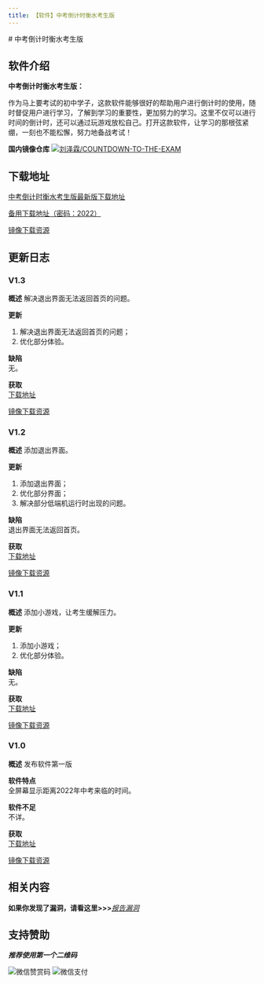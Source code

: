 ```yaml
---
title: 【软件】中考倒计时衡水考生版
---
```

<head>
    <link rel="Bookmark" href="/forum_images/ffico.png" /> 
    <link rel="shortcut icon" href="favicon.ico" type="image/x-icon" /> 
    <link rel="icon" href="favicon.ico" type="image/x-icon" />
</head>
# 中考倒计时衡水考生版

## 软件介绍

**中考倒计时衡水考生版：**
    
   作为马上要考试的初中学子，这款软件能够很好的帮助用户进行倒计时的使用，随时督促用户进行学习，了解到学习的重要性，更加努力的学习。这里不仅可以进行时间的倒计时，还可以通过玩游戏放松自己。打开这款软件，让学习的那根弦紧绷，一刻也不能松懈，努力地备战考试！
   
**国内镜像仓库**
[![刘泽霖/COUNTDOWN-TO-THE-EXAM](https://gitee.com/iliuleqi/COUNTDOWN-TO-THE-EXAM/widgets/widget_card.svg?colors=393222,ebdfc1,fffae5,d8ca9f,393222,a28b40)](https://gitee.com/iliuleqi/COUNTDOWN-TO-THE-EXAM)


## 下载地址

[中考倒计时衡水考生版最新版下载地址](https://github.com/iliuleqi/Countdown-to-the-exam/releases/download/V1.3/v1.3.apk)

[备用下载地址（密码：2022）](https://tangwenshu.lanzoui.com/iTafirb4jbc)

[镜像下载资源](https://gitee.com/iliuleqi/COUNTDOWN-TO-THE-EXAM/raw/docs/unpackage/release/apk/%E4%B8%AD%E8%80%83%E5%80%92%E8%AE%A1%E6%97%B6%E8%A1%A1%E6%B0%B4%E8%80%83%E7%94%9F%E7%89%88v1.3%5B%E4%BF%AE%E5%A4%8D%E9%80%80%E5%87%BA%E7%95%8C%E9%9D%A2%E6%97%A0%E6%B3%95%E9%80%9A%E8%BF%87%E6%8C%89%E9%94%AE%E8%BF%94%E5%9B%9E%E9%A6%96%E9%A1%B5%E7%9A%84%E6%BC%8F%E6%B4%9E%5D.apk)

## 更新日志

### V1.3

**概述** 解决退出界面无法返回首页的问题。

**更新**
  1. 解决退出界面无法返回首页的问题；
  2. 优化部分体验。

**缺陷**<br />
  无。
  
**获取**<br />
  [下载地址](https://github.com/iliuleqi/Countdown-to-the-exam/releases/download/V1.3/v1.3.apk)
  
  [镜像下载资源](https://github.com/iliuleqi/Countdown-to-the-exam/releases/download/V1.3/v1.3.apk)

### V1.2

**概述** 添加退出界面。

**更新**
  1. 添加退出界面；
  2. 优化部分界面；
  3. 解决部分低端机运行时出现的问题。

**缺陷**<br />
  退出界面无法返回首页。

**获取**<br />
  [下载地址](https://github.com/iliuleqi/Countdown-to-the-exam/releases/download/V1.2/v1.2.apk)
  
  [镜像下载资源](https://gitee.com/iliuleqi/COUNTDOWN-TO-THE-EXAM/raw/docs/unpackage/release/apk/%E4%B8%AD%E8%80%83%E5%80%92%E8%AE%A1%E6%97%B6%E8%A1%A1%E6%B0%B4%E8%80%83%E7%94%9F%E7%89%88v1.2%5B%E9%87%8D%E5%A4%A7%E7%BC%BA%E9%99%B7%5D.apk)

### V1.1

**概述** 添加小游戏，让考生缓解压力。

**更新**
  1. 添加小游戏；
  2. 优化部分体验。

**缺陷**<br />
  无。

**获取**<br />
  [下载地址](https://github.com/iliuleqi/Countdown-to-the-exam/releases/download/V1.1/v1.1.apk)
  
  [镜像下载资源](https://gitee.com/iliuleqi/COUNTDOWN-TO-THE-EXAM/raw/docs/unpackage/release/apk/%E4%B8%AD%E8%80%83%E5%80%92%E8%AE%A1%E6%97%B6%E8%A1%A1%E6%B0%B4%E8%80%83%E7%94%9F%E7%89%88v1.1%5B%E6%B7%BB%E5%8A%A0%E5%B0%8F%E6%B8%B8%E6%88%8F%5D.apk)

### V1.0

**概述** 发布软件第一版

**软件特点**<br />
    全屏幕显示距离2022年中考来临的时间。
    
**软件不足**<br />
    不详。
    
 **获取**<br />
  [下载地址](https://github.com/iliuleqi/Countdown-to-the-exam/releases/download/V1.0/v1.0.apk)
  
  [镜像下载资源](https://gitee.com/iliuleqi/COUNTDOWN-TO-THE-EXAM/raw/docs/unpackage/release/apk/%E4%B8%AD%E8%80%83%E5%80%92%E8%AE%A1%E6%97%B6%E8%A1%A1%E6%B0%B4%E8%80%83%E7%94%9F%E7%89%88v1.0.apk)

## 相关内容
  
  **如果你发现了漏洞，请看这里>>>**[*报告漏洞*](https://cehcv.mycode.info.sh/SECURITY)

## 支持赞助

***推荐使用第一个二维码***

![微信赞赏码](https://user-images.githubusercontent.com/86276093/125232678-b4119d80-e30f-11eb-8300-f086da2dbead.png)
![微信支付](https://user-images.githubusercontent.com/86276093/125232723-cb508b00-e30f-11eb-9c21-0e3d5b5bf9cb.png)

